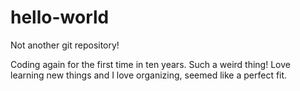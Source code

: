 # hello-world
Not another git repository!

Coding again for the first time in ten years. Such a weird thing!
Love learning new things and I love organizing, seemed like a perfect fit.
